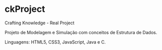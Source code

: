 # ckProject
Crafting Knowledge - Real Project

Projeto de Modelagem e Simulação com conceitos de Estrutura de Dados.

Linguagens:
HTML5, CSS3, JavaScript, Java e C.
